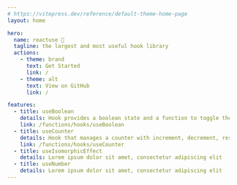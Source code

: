 ```yaml
---
# https://vitepress.dev/reference/default-theme-home-page
layout: home

hero:
  name: reactuse 🚀
  tagline: the largest and most useful hook library
  actions:
    - theme: brand
      text: Get Started
      link: /
    - theme: alt
      text: View on GitHub
      link: /

features:
  - title: useBoolean
    details: Hook provides a boolean state and a function to toggle the boolean value
    link: /functions/hooks/useBoolean
  - title: useCounter
    details: Hook that manages a counter with increment, decrement, reset, and set functionalities
    link: /functions/hooks/useCounter
  - title: useIsomorphicEffect
    details: Lorem ipsum dolor sit amet, consectetur adipiscing elit
  - title: useNumber
    details: Lorem ipsum dolor sit amet, consectetur adipiscing elit
---
```





